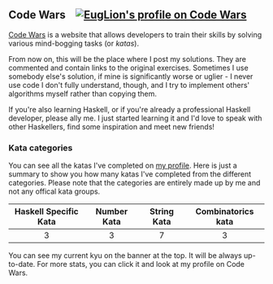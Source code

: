 ## Code Wars &nbsp;&nbsp; [![EugLion's profile on Code Wars][3]][2]
[Code Wars][1] is a website that allows developers to train their skills by solving various mind-bogging tasks (or _katas_).

From now on, this will be the place where I post my solutions. They are commented and contain links to the original exercises. Sometimes I use somebody else's solution, if mine is significantly worse or uglier - I never use code I don't fully understand, though, and I try to implement others' algorithms myself rather than copying them.

If you're also learning Haskell, or if you're already a professional Haskell developer, please ally me. I just started learning it and I'd love to speak with other Haskellers, find some inspiration and meet new friends!

### Kata categories
You can see all the katas I've completed on [my profile][2]. Here is just a summary to show you how many katas I've completed from the different categories. Please note that the categories are entirely made up by me and not any offical kata groups.

| Haskell Specific Kata | Number Kata | String Kata | Combinatorics kata |
| :-------------------: | :---------: | :---------: | :----------------: |
| 3                     | 3           | 7           | 3                  |

 You can see my current kyu on the banner at the top. It will be always up-to-date. For more stats, you can click it and look at my profile on Code Wars.

[1]: https://www.codewars.com/
[2]: https://www.codewars.com/users/EugLion
[3]: https://www.codewars.com/users/EugLion/badges/micro
